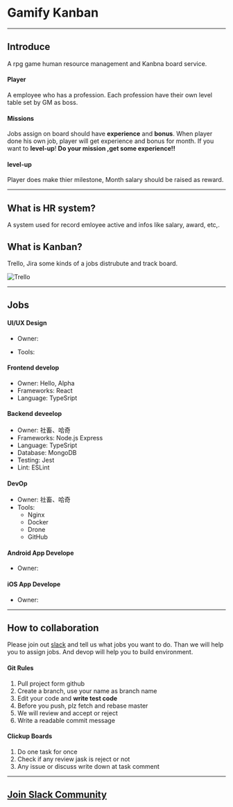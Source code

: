 # Gamify Kanban
-----
## Introduce

A rpg game human resource management and Kanbna board service.

#### Player
A employee who has a profession. Each profession have their own level table set by GM as boss.
#### Missions
Jobs assign on board should have **experience** and **bonus**. When player done his own job, player will get experience and bonus for month.
If you want to  **level-up**!  **Do your mission ,get some experience!!**

#### level-up
Player does make thier milestone, Month salary should be raised as reward.

---

## What is HR system?
A system used for record emloyee active and infos like salary, award, etc,.

## What is Kanban?
Trello, Jira some kinds of a jobs distrubute and track board.

![Trello](https://images.ctfassets.net/rz1oowkt5gyp/3ZjLCD2fANfXYSN3ar9WpE/d672d8129a2afd328fae4a7c2b241559/TrelloTourPage_Lists_2x.png)

---

## Jobs

#### UI/UX Design
* Owner:

* Tools:
  
#### Frontend develop
  * Owner: Hello, Alpha
  * Frameworks: React
  * Language: TypeSript
  
#### Backend deveelop
  * Owner: 社畜、哈奇
  * Frameworks: Node.js Express
  * Language: TypeSript
  * Database: MongoDB
  * Testing: Jest
  * Lint: ESLint
  
#### DevOp
  * Owner: 社畜、哈奇
  * Tools: 
    * Nginx
    * Docker
    * Drone
    * GitHub

#### Android App Develope
  * Owner: 

#### iOS App Develope
  * Owner: 


--- 

## How to collaboration

Please join out [slack]((https://join.slack.com/t/slack-qus1741/shared_invite/zt-sh8cu8fq-OUcB6YI1GibB7KxayX3QFw)) and tell us what jobs you want to do. Than we will help you to assign jobs.
And devop will help you to build environment.

#### Git Rules
1. Pull project form github
2. Create a branch, use your name as branch name
3. Edit your code and **write test code**
4. Before you push, plz fetch and rebase master
5. We will review and accept or reject
6. Write a readable commit message
#### Clickup Boards
1. Do one task for once
2. Check if any review jask is reject or not
3. Any issue or discuss write down at task comment

---
## [Join Slack Community](https://join.slack.com/t/slack-qus1741/shared_invite/zt-sh8cu8fq-OUcB6YI1GibB7KxayX3QFw)
